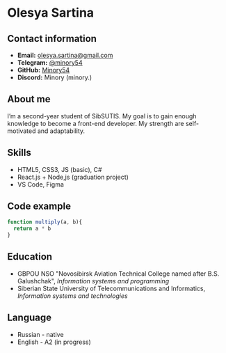 # __Olesya Sartina__

## __Contact information__
* __Email:__ olesya.sartina@gmail.com
* __Telegram:__ [@minory54](https://t.me/minory54)
* __GitHub:__ [Minory54](https://github.com/Minory54)
* __Discord:__ Minory (minory.)

## __About me__
I’m a second-year student of SibSUTIS. My goal is to gain enough knowledge to become a front-end developer. My strength are self-motivated and adaptability.

## __Skills__
* HTML5, CSS3, JS (basic), C#
* React.js + Node,js (graduation project)
* VS Code, Figma

## __Code example__
```javascript
function multiply(a, b){
  return a * b
}
```

## __Education__
* GBPOU NSO "Novosibirsk Aviation Technical College named after B.S. Galushchak", _Information systems and programming_
* Siberian State University of Telecommunications and Informatics, _Information systems and technologies_

## __Language__
* Russian - native
* English - A2 (in progress)